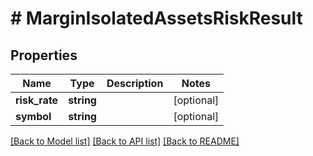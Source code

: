 # # MarginIsolatedAssetsRiskResult

## Properties

Name | Type | Description | Notes
------------ | ------------- | ------------- | -------------
**risk_rate** | **string** |  | [optional]
**symbol** | **string** |  | [optional]

[[Back to Model list]](../../README.md#models) [[Back to API list]](../../README.md#endpoints) [[Back to README]](../../README.md)
